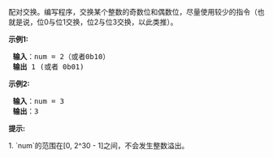 配对交换。编写程序，交换某个整数的奇数位和偶数位，尽量使用较少的指令（也就是说，位0与位1交换，位2与位3交换，以此类推）。

<p> <strong>示例1:</strong></p>
<pre>
<strong> 输入</strong>：num = 2（或者0b10）
<strong> 输出</strong> 1 (或者 0b01)
</pre>

<p> <strong>示例2:</strong></p>
<pre>
<strong> 输入</strong>：num = 3
<strong> 输出</strong>：3
</pre>

<p> <strong>提示:</strong></p>
1. `num`的范围在[0, 2^30 - 1]之间，不会发生整数溢出。
